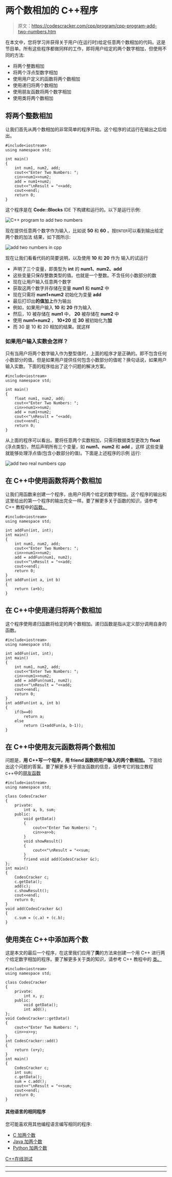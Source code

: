 # 两个数相加的 C++程序

> 原文：<https://codescracker.com/cpp/program/cpp-program-add-two-numbers.htm>

在本文中，您将学习并获得关于用户(在运行时)给定任意两个数相加的代码。这是节目单。所有这些程序都做同样的工作，即将用户给定的两个数字相加，但使用不同的方法:

*   将两个整数相加
*   将两个浮点型数字相加
*   使用用户定义的函数将两个数相加
*   使用递归将两个数相加
*   使用朋友函数将两个数字相加
*   使用类将两个数相加

## 将两个整数相加

让我们首先从两个数相加的非常简单的程序开始。这个程序的试运行在输出之后给出。

```
#include<iostream>
using namespace std;

int main()
{
    int num1, num2, add;
    cout<<"Enter Two Numbers: ";
    cin>>num1>>num2;
    add = num1+num2;
    cout<<"\nResult = "<<add;
    cout<<endl;
    return 0;
}
```

这个程序是在 **Code::Blocks** IDE 下构建和运行的。以下是运行示例:

![C++ program to add two numbers](img/bc600935610a8cdd95b14f410f7e92aa.png)

现在提供任意两个数字作为输入，比如说 **50** 和 **60** 。按`ENTER`可以看到输出给定两个数的加法 结果，如下图所示:

![add two numbers in cpp](img/afc2120daa3e7f6d4e2b3351812b77a4.png)

现在让我们看看代码的简要说明，以及使用 **10** 和 **20** 作为 输入的试运行

*   声明了三个变量，即类型为 **int** 的 **num1、num2、add**
*   这些变量只保存整数类型的值。也就是一个整数。不含任何小数部分的数
*   现在让用户输入任意两个数字
*   获取这两个数字并存储在变量 **num1** 和 **num2** 中
*   现在只需将 **num1+num2** 初始化为变量 **add**
*   最后打印出**的值加上**作为输出
*   例如，如果用户输入 **10** 和 **20** 作为输入
*   然后，10 被存储在 **num1** 中， **20** 被存储在 **num2** 中
*   使用 **num1+num2** ， **10+20** 或 **30** 被初始化为**加**
*   而 30 是 10 和 20 相加的结果。就这样

### 如果用户输入实数会怎样？

只有当用户将两个数字输入作为整型值时，上面的程序才是正确的。即不包含任何小数部分的值。但是如果用户提供任何包含小数部分的值呢？换句话说，如果用户输入实数。下面的程序给出了这个问题的解决方案。

```
#include<iostream>
using namespace std;

int main()
{
    float num1, num2, add;
    cout<<"Enter Two Numbers: ";
    cin>>num1>>num2;
    add = num1+num2;
    cout<<"\nResult = "<<add;
    cout<<endl;
    return 0;
}
```

从上面的程序可以看出。要将任意两个实数相加，只需将数据类型更改为 **float** (浮点类型)，然后声明所有三个变量，如 **num1、num2** 和 **add** 。这样 这些变量就能够处理浮点值(包含小数部分的值)。下面是上述程序的示例 运行:

![add two real numbers cpp](img/eaa3c986ba95e4b321245fe20265208d.png)

## 在 C++中使用函数将两个数相加

让我们用函数来创建一个程序，由用户将两个给定的数字相加。这个程序的输出和这里给出的第一个程序的输出完全一样。要了解更多关于函数的知识，请参考 C++ 教程中的[函数。](/cpp/cpp-functions.htm)

```
#include<iostream>
using namespace std;

int addFun(int, int);
int main()
{
    int num1, num2, add;
    cout<<"Enter Two Numbers: ";
    cin>>num1>>num2;
    add = addFun(num1, num2);
    cout<<"\nResult = "<<add;
    cout<<endl;
    return 0;
}
int addFun(int a, int b)
{
    return (a+b);
}
```

## 在 C++中使用递归将两个数相加

这个程序使用递归函数将给定的两个数相加。递归函数是指从定义部分调用自身的函数。

```
#include<iostream>
using namespace std;

int addFun(int, int);
int main()
{
    int num1, num2, add;
    cout<<"Enter Two Numbers: ";
    cin>>num1>>num2;
    add = addFun(num1, num2);
    cout<<"\nResult = "<<add;
    cout<<endl;
    return 0;
}
int addFun(int a, int b)
{
    if(b==0)
        return a;
    else
        return (1+addFun(a, b-1));
}
```

## 在 C++中使用友元函数将两个数相加

问题是，**用 C++写一个程序，用 friend 函数把用户输入的两个数相加。** 下面给出这个问题的答案。要了解更多关于朋友函数的信息，请参考它的独立教程 c++中的[朋友函数](/cpp/cpp-friend-function.htm)

```
#include<iostream>
using namespace std;

class CodesCracker
{
    private:
        int a, b, sum;
    public:
        void getData()
        {
            cout<<"Enter Two Numbers: ";
            cin>>a>>b;
        }
        void showResult()
        {
            cout<<"\nResult = "<<sum;
        }
        friend void add(CodesCracker &c);
};
int main()
{
    CodesCracker c;
    c.getData();
    add(c);
    c.showResult();
    cout<<endl;
    return 0;
}
void add(CodesCracker &c)
{
    c.sum = (c.a) + (c.b);
}
```

## 使用类在 C++中添加两个数

这是本文的最后一个程序，在这里我们应用了**类**的方法来创建一个用 C++ 进行两个给定数字相加的程序。要了解更多关于类的知识，请参考 C++ 教程中的 [类。](/cpp/cpp-classes-objects.htm)

```
#include<iostream>
using namespace std;

class CodesCracker
{
    private:
        int x, y;
    public:
        void getData();
        int add();
};
void CodesCracker::getData()
{
    cout<<"Enter Two Numbers: ";
    cin>>x>>y;
}
int CodesCracker::add()
{
    return (x+y);
}
int main()
{
    CodesCracker c;
    int sum;
    c.getData();
    sum = c.add();
    cout<<"\nResult = "<<sum;
    cout<<endl;
    return 0;
}
```

#### 其他语言的相同程序

您可能喜欢用其他编程语言编写相同的程序:

*   [C 加两个数](/c/program/c-program-add-two-numbers.htm)
*   [Java 加两个数](/java/program/java-program-add-two-numbers.htm)
*   [Python 加两个数](/python/program/python-program-add-two-numbers.htm)

[C++在线测试](/exam/showtest.php?subid=3)

* * *

* * *